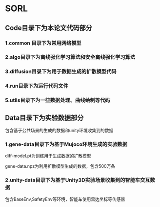 # SORL
## Code目录下为本论文代码部分

### 1.common 目录下为常用网络模型

### 2.algo目录下为离线强化学习算法和安全离线强化学习算法

### 3.diffusion目录下为用于数据生成的扩散模型代码

### 4.run目录下为运行代码文件

### 5.utils目录下为一些数据处理、曲线绘制等代码



## Data目录下为实验数据部分

包含基于公共场景的生成的数据和unity环境收集到的数据

### 1.gene-data目录下为基于Mujoco环境生成的实验数据

diff-model.pt为训练用于生成数据的扩散模型

gene-data.npz为利用扩散模型生成的数据，包含500万条

### 2.unity-data目录下为基于Unity3D实验场景收集到的智能车交互数据

包含BaseEnv,SafetyEnv等环境，智能车使用雷达坐标等传感器